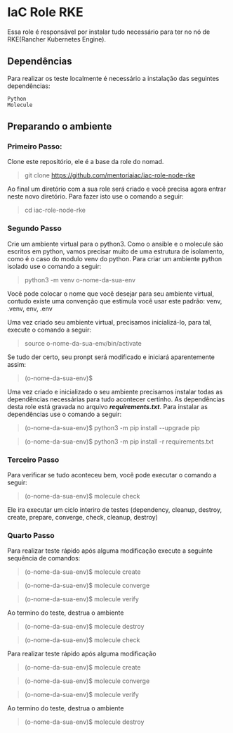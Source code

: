 IaC Role RKE
=========

Essa role é responsável por instalar tudo necessário para ter no nó de RKE(Rancher Kubernetes Engine).

## Dependências

Para realizar os teste localmente é necessário a instalação das seguintes dependências:

    Python
    Molecule

## Preparando o ambiente

### Primeiro Passo:

Clone este repositório, ele é a base da role do nomad.
> git clone https://github.com/mentoriaiac/iac-role-node-rke


Ao final um diretório com a sua role será criado e você precisa agora entrar neste novo diretório. Para fazer isto use o comando a seguir:
> cd iac-role-node-rke


### Segundo Passo
Crie um ambiente virtual para o python3. Como o ansible e o molecule são escritos em python, vamos precisar muito de uma estrutura de isolamento, como é o caso do modulo venv do python. Para criar um ambiente python isolado use o comando a seguir:

> python3 -m venv o-nome-da-sua-env


Você pode colocar o nome que você desejar para seu ambiente virtual, contudo existe uma convenção que estimula você usar este padrão: venv, .venv, env, .env

Uma vez criado seu ambiente virtual, precisamos inicializá-lo, para tal, execute o comando a seguir:

> source o-nome-da-sua-env/bin/activate


Se tudo der certo, seu pronpt será modificado e iniciará aparentemente assim:

> (o-nome-da-sua-env)$


Uma vez criado e inicializado o seu ambiente precisamos instalar todas as dependências necessárias para tudo acontecer certinho. As dependências desta role está gravada no arquivo ***requirements.txt***. Para instalar as dependências use o comando a seguir:

> (o-nome-da-sua-env)$ python3 -m pip install --upgrade pip

> (o-nome-da-sua-env)$ python3 -m pip install -r requirements.txt


### Terceiro Passo
Para verificar se tudo aconteceu bem, você pode executar o comando a seguir:

> (o-nome-da-sua-env)$ molecule check


Ele ira executar um ciclo interiro de testes (dependency, cleanup, destroy, create, prepare, converge, check, cleanup, destroy)

### Quarto Passo
Para realizar teste rápido após alguma modificação execute a seguinte sequência de comandos:

> (o-nome-da-sua-env)$ molecule create

> (o-nome-da-sua-env)$ molecule converge

> (o-nome-da-sua-env)$ molecule verify


Ao termino do teste, destrua o ambiente

> (o-nome-da-sua-env)$ molecule destroy


> (o-nome-da-sua-env)$ molecule check


Para realizar teste rápido após alguma modificação

> (o-nome-da-sua-env)$ molecule create

> (o-nome-da-sua-env)$ molecule converge

> (o-nome-da-sua-env)$ molecule verify


Ao termino do teste, destrua o ambiente

> (o-nome-da-sua-env)$ molecule destroy
